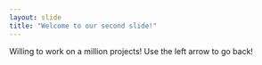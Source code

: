 ```yaml
---
layout: slide
title: "Welcome to our second slide!"
---
```

Willing to work on a million projects! 
Use the left arrow to go back!
